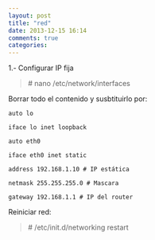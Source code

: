 ```yaml
---
layout: post
title: "red"
date: 2013-12-15 16:14
comments: true
categories: 
---
```

1.- Configurar IP fija

>\# nano /etc/network/interfaces

Borrar todo el contenido y susbtituirlo por:

	auto lo

	iface lo inet loopback

	auto eth0

	iface eth0 inet static

	address 192.168.1.10 # IP estática

	netmask 255.255.255.0 # Mascara

	gateway 192.168.1.1 # IP del router

Reiniciar red:

>\# /etc/init.d/networking restart

